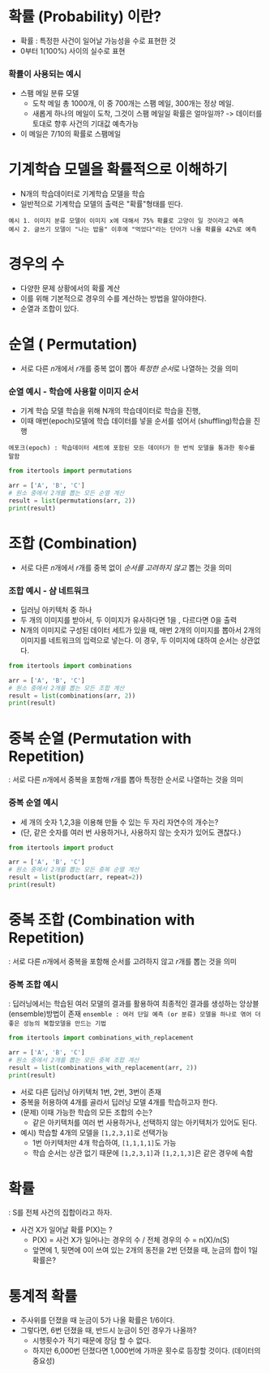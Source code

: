 # 확률 (Probability) 이란?
- 확률 : 특정한 사건이 일어날 가능성을 수로 표현한 것
- 0부터 1(100%) 사이의 실수로 표현

### 확률이 사용되는 예시
- 스팸 메일 분류 모델
	- 도착 메일 총 1000개, 이 중 700개는 스팸 메일, 300개는 정상 메일.
	- 새롭게 하나의 메일이 도착, 그것이 스팸 메일일 확률은 얼마일까?
-> 데이터를 토대로 향후 사건의 기대값 예측가능
- 이 메일은 7/10의 확률로 스팸메일

# 기계학습 모델을 확률적으로 이해하기
- N개의 학습데이터로 기계학습 모델을 학습
- 일반적으로 기계학습 모델의 출력은 "확률"형태를 띤다.

```ad-example
예시 1. 이미지 분류 모델이 이미지 x에 대해서 75% 확률로 고양이 일 것이라고 예측
예시 2. 글쓰기 모델이 "나는 밥을" 이후에 "먹었다"라는 단어가 나올 확률을 42%로 예측
```

# 경우의 수 
- 다양한 문제 상황에서의 확률 계산
- 이를 위해 기본적으로 경우의 수를 계산하는 방법을 알아야한다.
- 순열과 조합이 있다.

# 순열 ( Permutation)
- 서로 다른 𝑛개에서 𝑟개를 중복 없이 뽑아 *특정한 순서*로 나열하는 것을 의미
### 순열 예시 - 학습에 사용할 이미지 순서
- 기계 학습 모델 학습을 위해 N개의 학습데이터로 학습을 진행,
- 이때 매번(epoch)모델에 학습 데이터를 넣을 순서를 섞어서 (shuffling)학습을 진행

`에포크(epoch) : 학습데이터 세트에 포함된 모든 데이터가 한 번씩 모델을 통과한 횟수를 말함`

```python
from itertools import permutations

arr = ['A', 'B', 'C']
# 원소 중에서 2개를 뽑는 모든 순열 계산
result = list(permutations(arr, 2))
print(result)
```

# 조합 (Combination)
- 서로 다른 𝑛개에서 𝑟개를 중복 없이 *순서를 고려하지 않고* 뽑는 것을 의미

### 조합 예시 - 샴 네트워크
- 딥러닝 아키텍처 중 하나
- 두 개의 이미지를 받아서, 두 이미지가 유사하다면 1을 , 다르다면 0을 출력
- N개의 이미지로 구성된 데이터 세트가 있을 때, 매번 2개의 이미지를 뽑아서 2개의 이미지를 네트워크의 입력으로 넣는다. 이 경우, 두 이미지에 대하여 순서는 상관없다.

```python
from itertools import combinations

arr = ['A', 'B', 'C']
# 원소 중에서 2개를 뽑는 모든 조합 계산
result = list(combinations(arr, 2))
print(result)
```

# 중복 순열 (Permutation with Repetition)
: 서로 다른 𝑛개에서 중복을 포함해 𝑟개를 뽑아 특정한 순서로 나열하는 것을 의미

### 중복 순열 예시
- 세 개의 숫자 1,2,3을 이용해 만들 수 있는 두 자리 자연수의 개수는?
- (단, 같은 숫자를 여러 번 사용하거나, 사용하지 않는 숫자가 있어도 괜찮다.)

```python
from itertools import product

arr = ['A', 'B', 'C']
# 원소 중에서 2개를 뽑는 모든 중복 순열 계산
result = list(product(arr, repeat=2))
print(result)
```
# 중복 조합 (Combination with Repetition)
: 서로 다른 𝑛개에서 중복을 포함해 순서를 고려하지 않고 𝑟개를 뽑는 것을 의미

### 중복 조합 예시
: 딥러닝에서는 학습된 여러 모델의 결과를 활용하여 최종적인 결과를 생성하는 앙상블(ensemble)방법이 존재
`ensemble : 여러 단일 예측 (or 분류) 모델을 하나로 엮어 더 좋은 성능의 복합모델을 만드는 기법`

```python
from itertools import combinations_with_replacement

arr = ['A', 'B', 'C']
# 원소 중에서 2개를 뽑는 모든 중복 조합 계산
result = list(combinations_with_replacement(arr, 2))
print(result)
```

- 서로 다른 딥러닝 아키텍처 1번, 2번, 3번이 존재
- 중복을 허용하여 4개를 골라서 딥러닝 모델 4개를 학습하고자 한다.
- (문제) 이때 가능한 학습의 모든 조합의 수는?
	- 같은 아키텍처를 여러 번 사용하거나, 선택하지 않는 아키텍처가 있어도 된다.
- 예시) 학습할 4개의 모델을 `[1,2,3,1]`로 선택가능
	- 1번 아키텍처만 4개 학습하여, `[1,1,1,1]`도 가능
	- 학습 순서는 상관 없기 때문에 `[1,2,3,1]`과 `[1,2,1,3]`은 같은 경우에 속함

# 확률
: S를 전체 사건의 집합이라고 하자.
- 사건 X가 일어날 확률 P(X)는 ?
	- P(X) = 사건 X가 일어나는 경우의 수 / 전체 경우의 수 = n(X)/n(S)
	- 앞면에 1, 뒷면에 0이 쓰여 있는 2개의 동전을 2번 던졌을 때, 눈금의 합이 1일 확률은?

# 통계적 확률
- 주사위를 던졌을 때 눈금이 5가 나올 확률은 1/6이다.
- 그렇다면, 6번 던졌을 때, 반드시 눈금이 5인 경우가 나올까?
	- 시행횟수가 적기 때문에 장담 할 수 없다.
	- 하지만 6,000번 던졌다면 1,000번에 가까운 횟수로 등장할 것이다. (데이터의 중요성)





